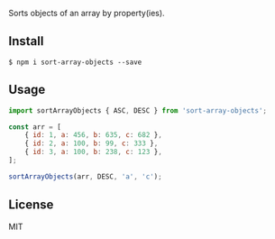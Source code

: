 Sorts objects of an array by property(ies).

## Install

```
$ npm i sort-array-objects --save
```

## Usage

```js
import sortArrayObjects { ASC, DESC } from 'sort-array-objects';

const arr = [
    { id: 1, a: 456, b: 635, c: 682 },
    { id: 2, a: 100, b: 99, c: 333 },
    { id: 3, a: 100, b: 238, c: 123 },
];

sortArrayObjects(arr, DESC, 'a', 'c');

```

## License

MIT
